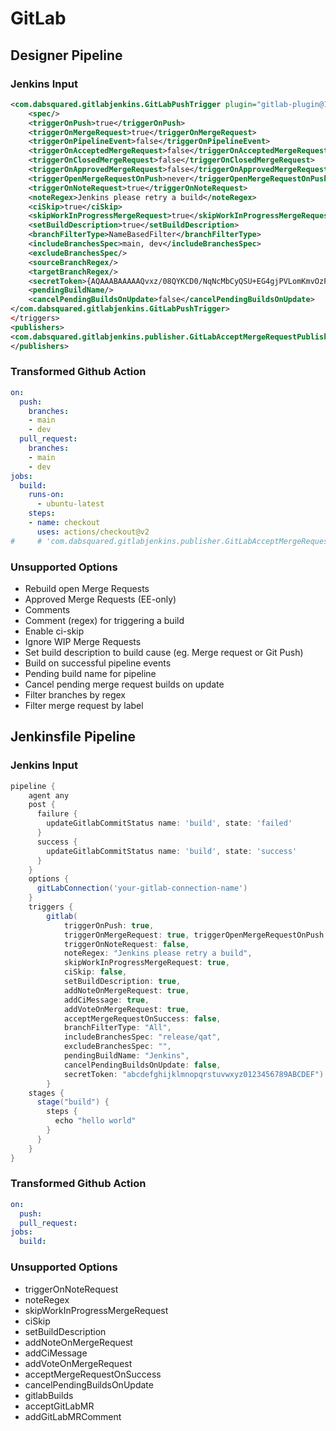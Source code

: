 # GitLab

## Designer Pipeline

### Jenkins Input

```xml
<com.dabsquared.gitlabjenkins.GitLabPushTrigger plugin="gitlab-plugin@1.5.13">
    <spec/>
    <triggerOnPush>true</triggerOnPush>
    <triggerOnMergeRequest>true</triggerOnMergeRequest>
    <triggerOnPipelineEvent>false</triggerOnPipelineEvent>
    <triggerOnAcceptedMergeRequest>false</triggerOnAcceptedMergeRequest>
    <triggerOnClosedMergeRequest>false</triggerOnClosedMergeRequest>
    <triggerOnApprovedMergeRequest>false</triggerOnApprovedMergeRequest>
    <triggerOpenMergeRequestOnPush>never</triggerOpenMergeRequestOnPush>
    <triggerOnNoteRequest>true</triggerOnNoteRequest>
    <noteRegex>Jenkins please retry a build</noteRegex>
    <ciSkip>true</ciSkip>
    <skipWorkInProgressMergeRequest>true</skipWorkInProgressMergeRequest>
    <setBuildDescription>true</setBuildDescription>
    <branchFilterType>NameBasedFilter</branchFilterType>
    <includeBranchesSpec>main, dev</includeBranchesSpec>
    <excludeBranchesSpec/>
    <sourceBranchRegex/>
    <targetBranchRegex/>
    <secretToken>{AQAAABAAAAAQvxz/08QYKCD0/NqNcMbCyQSU+EG4gjPVLomKmvOzFyI=}</secretToken>
    <pendingBuildName/>
    <cancelPendingBuildsOnUpdate>false</cancelPendingBuildsOnUpdate>
</com.dabsquared.gitlabjenkins.GitLabPushTrigger>
</triggers>
<publishers>
<com.dabsquared.gitlabjenkins.publisher.GitLabAcceptMergeRequestPublisher plugin="gitlab-plugin@1.5.13"/>
</publishers>
```
### Transformed Github Action

```yaml
on:
  push:
    branches:
    - main
    - dev
  pull_request:
    branches:
    - main
    - dev
jobs:
  build:
    runs-on:
      - ubuntu-latest
    steps:
    - name: checkout
      uses: actions/checkout@v2
#     # 'com.dabsquared.gitlabjenkins.publisher.GitLabAcceptMergeRequestPublisher' was not transformed because there is no suitable equivalent in GitHub Actions
```

### Unsupported Options
- Rebuild open Merge Requests
- Approved Merge Requests (EE-only)
- Comments
- Comment (regex) for triggering a build
- Enable ci-skip
- Ignore WIP Merge Requests
- Set build description to build cause (eg. Merge request or Git Push)
- Build on successful pipeline events
- Pending build name for pipeline
- Cancel pending merge request builds on update
- Filter branches by regex
- Filter merge request by label

## Jenkinsfile Pipeline

### Jenkins Input

```groovy
pipeline {
    agent any
    post {
      failure {
        updateGitlabCommitStatus name: 'build', state: 'failed'
      }
      success {
        updateGitlabCommitStatus name: 'build', state: 'success'
      }
    }
    options {
      gitLabConnection('your-gitlab-connection-name')
    }
    triggers {
        gitlab(
            triggerOnPush: true,
            triggerOnMergeRequest: true, triggerOpenMergeRequestOnPush: "never",
            triggerOnNoteRequest: false,
            noteRegex: "Jenkins please retry a build",
            skipWorkInProgressMergeRequest: true,
            ciSkip: false,
            setBuildDescription: true,
            addNoteOnMergeRequest: true,
            addCiMessage: true,
            addVoteOnMergeRequest: true,
            acceptMergeRequestOnSuccess: false,
            branchFilterType: "All",
            includeBranchesSpec: "release/qat",
            excludeBranchesSpec: "",
            pendingBuildName: "Jenkins",
            cancelPendingBuildsOnUpdate: false,
            secretToken: "abcdefghijklmnopqrstuvwxyz0123456789ABCDEF")
        }
    stages {
      stage("build") {
        steps {
          echo "hello world"
        }
      }
    }
}
```

### Transformed Github Action

```yaml
on:
  push:
  pull_request:
jobs:
  build:
```

### Unsupported Options
- triggerOnNoteRequest
- noteRegex
- skipWorkInProgressMergeRequest
- ciSkip
- setBuildDescription
- addNoteOnMergeRequest
- addCiMessage
- addVoteOnMergeRequest
- acceptMergeRequestOnSuccess
- cancelPendingBuildsOnUpdate
- gitlabBuilds
- acceptGitLabMR
- addGitLabMRComment
